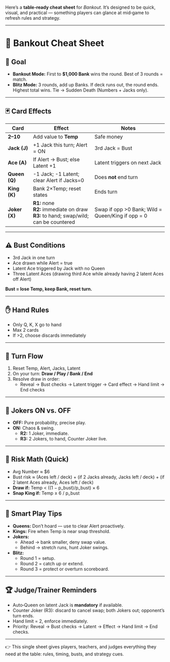 Here’s a **table‑ready cheat sheet** for *Bankout*. It’s designed to be quick, visual, and practical — something players can glance at mid‑game to refresh rules and strategy.

---

# 🏦 Bankout Cheat Sheet

## 🎯 Goal
- **Bankout Mode:** First to **$1,000 Bank** wins the round. Best of 3 rounds = match.
- **Blitz Mode:** 3 rounds, add up Banks. If deck runs out, the round ends. Highest total wins. Tie → Sudden Death (Numbers + Jacks only).

---

## 🃏 Card Effects

| Card | Effect | Notes |
|------|--------|-------|
| **2–10** | Add value to **Temp** | Safe money |
| **Jack (J)** | +1 Jack this turn; Alert = ON | 3rd Jack = Bust |
| **Ace (A)** | If Alert → Bust; else Latent +1 | Latent triggers on next Jack |
| **Queen (Q)** | -1 Jack; -1 Latent; clear Alert if Jacks=0 | Does **not** end turn |
| **King (K)** | Bank 2×Temp; reset states | Ends turn |
| **Joker (X)** | **R1:** none<br>**R2:** immediate on draw<br>**R3:** to hand; swap/wild; can be countered | Swap if opp >0 Bank; Wild = Queen/King if opp = 0 |

---

## ⚠️ Bust Conditions
- 3rd Jack in one turn
- Ace drawn while Alert = true
- Latent Ace triggered by Jack with no Queen
- Three Latent Aces (drawing third Ace while already having 2 latent Aces off Alert)

**Bust = lose Temp, keep Bank, reset turn.**

---

## ✋ Hand Rules
- Only Q, K, X go to hand
- Max 2 cards
- If >2, choose discards immediately

---

## 🔄 Turn Flow
1. Reset Temp, Alert, Jacks, Latent  
2. On your turn: **Draw / Play / Bank / End**  
3. Resolve draw in order:  
   - Reveal → Bust checks → Latent trigger → Card effect → Hand limit → End checks  

---

## 🎲 Jokers ON vs. OFF
- **OFF:** Pure probability, precise play.  
- **ON:** Chaos & swing.  
  - **R2:** 1 Joker, immediate.  
  - **R3:** 2 Jokers, to hand, Counter Joker live.  

---

## 🧮 Risk Math (Quick)
- Avg Number ≈ $6
- Bust risk ≈ (Aces left / deck) + (if 2 Jacks already, Jacks left / deck) + (if 2 latent Aces already, Aces left / deck)
- **Draw if:** Temp < ((1 − p_bust)/p_bust) × 6
- **Snap King if:** Temp ≥ 6 / p_bust

---

## 🎯 Smart Play Tips
- **Queens:** Don’t hoard — use to clear Alert proactively.  
- **Kings:** Fire when Temp is near snap threshold.  
- **Jokers:**  
  - Ahead → bank smaller, deny swap value.  
  - Behind → stretch runs, hunt Joker swings.  
- **Blitz:**  
  - Round 1 = setup.  
  - Round 2 = catch up or extend.  
  - Round 3 = protect or overturn scoreboard.  

---

## 🏆 Judge/Trainer Reminders
- Auto‑Queen on latent Jack is **mandatory** if available.  
- Counter Joker (R3): discard to cancel swap; both Jokers out; opponent’s turn ends.  
- Hand limit = 2, enforce immediately.
- Priority: Reveal → Bust checks → Latent → Effect → Hand limit → End checks.  

---

👉 This single sheet gives players, teachers, and judges everything they need at the table: rules, timing, busts, and strategy cues.  

